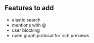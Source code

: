 ## Features to add 
- elastic search 
- mentions with @ 
- user blocking 
- open graph protocal for rich previews 
 
